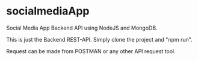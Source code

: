 # socialmediaApp
Social Media App Backend API using NodeJS and MongoDB.

This is just the Backend REST-API. Simply clone the project and "npm run".

Request can be made from POSTMAN or any other API request tool.
